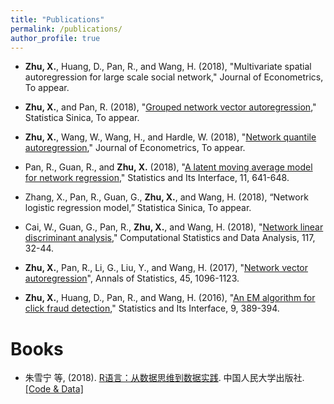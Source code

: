 ```yaml
---
title: "Publications"
permalink: /publications/
author_profile: true
---
```


- **Zhu, X.**, Huang, D., Pan, R., and Wang, H. (2018), "Multivariate spatial autoregression for large scale social network," Journal of Econometrics, To appear.

- **Zhu, X.**, and Pan, R. (2018), "[Grouped network vector autoregression](http://101.96.10.63/www3.stat.sinica.edu.tw/preprint/SS-2017-0533_Preprint%202.pdf)," Statistica Sinica, To appear.

- **Zhu, X.**, Wang, W., Wang, H., and Hardle, W. (2018), "[Network quantile autoregression](../publications/NQAR)," Journal of Econometrics, To appear.

- Pan, R., Guan, R., and **Zhu, X.** (2018), "[A latent moving average model for network regression](http://intlpress.com/site/pub/pages/journals/items/sii/content/vols/0011/0004/a008/index.html)," Statistics and Its Interface, 11, 641-648.

- Zhang, X., Pan, R., Guan, G., **Zhu, X.**, and Wang, H. (2018), “Network logistic regression model,” Statistica Sinica, To appear.

- Cai, W., Guan, G., Pan, R., **Zhu, X.**, and Wang, H. (2018), "[Network linear discriminant analysis](https://www.sciencedirect.com/science/article/pii/S016794731730155X)," Computational Statistics and Data Analysis, 117, 32-44.

- **Zhu, X.**, Pan, R., Li, G., Liu, Y., and Wang, H. (2017), "[Network vector autoregression](https://projecteuclid.org/euclid.aos/1497319689)", Annals of Statistics, 45, 1096-1123.

- **Zhu, X.**, Huang, D., Pan, R., and Wang, H. (2016), "[An EM algorithm for click fraud detection](http://www.intlpress.com/site/pub/pages/journals/items/sii/content/vols/0009/0003/a012/)," Statistics and Its Interface, 9, 389-394.

# Books

- 朱雪宁 等, (2018). [R语言：从数据思维到数据实践](http://www.xiong99.com.cn/create.php). 中国人民大学出版社. [[Code & Data]](http://www.xiong99.com.cn/upload/file/20181101/1541061836764942.rar)